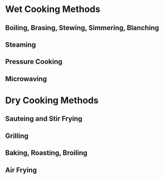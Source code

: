 # Wet Cooking Methods

## Boiling, Brasing, Stewing, Simmering, Blanching
## Steaming
## Pressure Cooking
## Microwaving

# Dry Cooking Methods

## Sauteing and Stir Frying
## Grilling
## Baking, Roasting, Broiling
## Air Frying